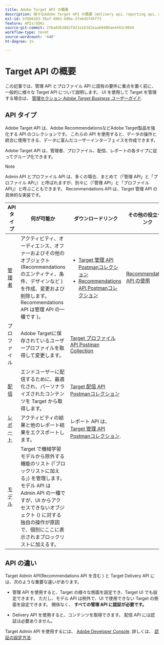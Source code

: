 ```yaml
---
title: Adobe Target API の概要
description: 様々なAdobe Target API の概要（delivery api、reporting api、admin api、profile api、recommendations api、postman コレクションへのリンクを含む）。
exl-id: bf886103-36af-4061-b8be-2fe645f45ff3
feature: APIs/SDKs
source-git-commit: 2fba03b3882fd23a16342eaab9406ae4491c9044
workflow-type: tm+mt
source-wordcount: '440'
ht-degree: 1%

---
```


# Target API の概要

この記事では、管理 API とプロファイル API に固有の要件に重点を置く前に、一般的に様々な Target API について説明します。 UI を使用して Target を管理する場合は、 [管理セクション *Adobe Target Business ユーザーガイド*](https://experienceleague.adobe.com/docs/target/using/administer/administrating-target.html?lang=en).

## API タイプ

Adobe Target API は、Adobe RecommendationsなどAdobe Target製品を強化する API のコレクションです。 これらの API を使用すると、データの操作と統合に使用できる、データに富んだユーザーインターフェイスを作成できます。

Adobe Target API は、管理者、プロファイル、配信、レポートの各タイプに従ってグループ化できます。

>[!NOTE]
>
>Admin API とプロファイル API は、多くの場合、まとめて（「管理 API」と「プロファイル API」）と呼ばれますが、別々に（「管理 API」と「プロファイル API」）と呼ぶこともできます。 Recommendations API は、Target 管理 API の具体的な実装です。

| API タイプ | 何が可能か | ダウンロードリンク | その他の役立つリンク |
| --- | --- | --- |--- |
| [管理者](../administer/admin-api/admin-api-overview-new.md) | アクティビティ、オーディエンス、オファーおよびその他のオブジェクト (Recommendationsのエンティティ、条件、デザインなど ) を作成、変更および削除します。 Recommendations API は管理 API の一種です )。 | <UL><li>[Target 管理 API Postmanコレクション](https://developers.adobetarget.com/api/#admin-postman-collection)</li><li>[Recommendations API Postmanコレクション](https://developer.adobe.com/target/administer/recommendations-api/#section/Postman)</li></UL> | [Recommendations API の使用](../before-administer/recs-api/overview.md) |
| プロファイル | Adobe Targetに保存されているユーザープロファイルを取得して変更します。 | [Target プロファイル API Postman Collection](https://developers.adobetarget.com/api/#profiles) |  |
| [配信](../implement/delivery-api/overview.md) | エンドユーザーに配信するために、最適化され、パーソナライズされたコンテンツを Target から取得します。 | [Target 配信 API Postmanコレクション](/help/dev/before-implement/delivery-api-overview/getting-started.md#postman) |  |
| [レポート](../administer/admin-api/admin-api-overview-new.md) | アクティビティの結果と他のレポート結果をエクスポートします。 | レポート API は、 [Target 管理 API Postmanコレクション](https://developers.adobetarget.com/api/#admin-postman-collection). |  |
| [モデル](../administer/models-api/models-api-overview.md) | Target で機械学習モデルから除外する機能のリスト (「ブロックリストに加える」) を管理します。 モデル API は Admin API の一種ですが、UI からアクセスできないオブジェクト () に対する独自の操作が原因で、個別にここに表示されまブロックリストに加えるす。 |  |  |

## API の違い

Target Admin API(Recommendations API を含む ) と Target Delivery API には、次のような重要な違いがあります。

* 管理 API を使用すると、Target の様々な側面を設定でき、Target UI でも設定できます。 ただし、モデル API は例外で、UI で使用できない Target の側面を設定できます。 関係なく、 **すべての管理 API に認証が必要です。**

* Delivery API を使用すると、コンテンツを取得できます。 配信 API には認証は必要ありません。

Target Admin API を使用するには、 [Adobe Developer Console](https://developer.adobe.com/console/home). 詳しくは、 [認証の設定方法](../before-administer/configure-authentication.md).
